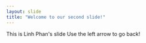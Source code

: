```yaml
---
layout: slide
title: "Welcome to our second slide!"
---
```

This is Linh Phan's slide
Use the left arrow to go back!